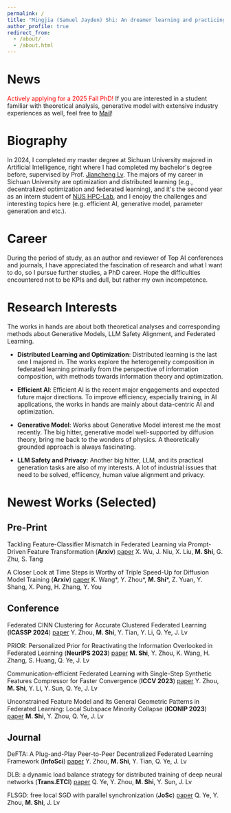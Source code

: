 ```yaml
---
permalink: /
title: "Mingjia (Samuel Jayden) Shi: An dreamer learning and practicing constantly."
author_profile: true
redirect_from: 
  - /about/
  - /about.html
---
```


News
======
<font color="red">Actively applying for a 2025 Fall PhD!</font> If you are interested in a student familiar with theoretical analysis, generative model with extensive industry experiences as well, feel free to [Mail](3101ihs@gmail.com)!

Biography
======
In 2024, I completed my master degree at Sichuan University majored in Artificial Intelligence, right where I had completed my bachelor's degree before, supervised by Prof. [Jiancheng Lv](https://center.dicalab.cn/). The majors of my career in Sichuan University are optimization and distributed learning (e.g., decentralized optimization and federated learning), and it's the second year as an intern student of [NUS HPC-Lab](https://ai.comp.nus.edu.sg/), and I enojoy the challenges and interesting topics here (e.g. efficient AI, generative model, parameter generation and etc.).

Career
======
During the period of study, as an author and reviewer of Top AI conferences and journals, I have appreciated the fascination of research and what I want to do, so I pursue further studies, a PhD career. Hope the difficulties encountered not to be KPIs and dull, but rather my own incompetence.

Research Interests
======
The works in hands are about both theoretical analyses and corresponding methods about Generative Models, LLM Safety Alignment, and Federated Learning.


- **Distributed Learning and Optimization**:
Distributed learning is the last one I majored in. The works explore the heterogeneity composition in federated learning primarily from the perspective of information composition, with methods towards information theory and optimization.

- **Efficient AI**:
Efficient AI is the recent major engagements and expected future major directions. To improve efficiency, especially training, in AI applications, the works in hands are mainly about data-centric AI and optimization.


- **Generative Model**:
Works about Generative Model interest me the most recently. The big hitter, generative model well-supported by diffusion theory, bring me back to the wonders of physics. A theoretically grounded approach is always fascinating.

- **LLM Safety and Privacy**:
Another big hitter, LLM, and its practical generation tasks are also of my interests. A lot of industrial issues that need to be solved, effiicency, human value alignment and privacy.

Newest Works (Selected)
======

Pre-Print 
------
Tackling Feature-Classifier Mismatch in Federated Learning via Prompt-Driven Feature Transformation (**Arxiv**) 
[paper](https://arxiv.org/abs/2407.16139)
X. Wu, J. Niu, X. Liu, **M. Shi**, G. Zhu, S. Tang

A Closer Look at Time Steps is Worthy of Triple Speed-Up for Diffusion Model Training (**Arxiv**)
[paper](https://arxiv.org/abs/2405.17403)
K. Wang*, Y. Zhou*, **M. Shi***, Z. Yuan, Y. Shang, X. Peng, H. Zhang, Y. You

Conference
------
Federated CINN Clustering for Accurate Clustered Federated Learning (**ICASSP 2024**)
[paper](https://ieeexplore.ieee.org/abstract/document/10447282/)
Y. Zhou, **M. Shi**, Y. Tian, Y. Li, Q. Ye, J. Lv

PRIOR: Personalized Prior for Reactivating the Information Overlooked in Federated Learning (**NeurIPS 2023**)
[paper](https://proceedings.neurips.cc/paper_files/paper/2023/hash/5a3674849d6d6d23ac088b9a2552f323-Abstract-Conference.html)
**M. Shi**, Y. Zhou, K. Wang, H. Zhang, S. Huang, Q. Ye, J. Lv

Communication-efficient Federated Learning with Single-Step Synthetic Features Compressor for Faster Convergence (**ICCV 2023**)
[paper](https://openaccess.thecvf.com/content/ICCV2023/html/Zhou_Communication-efficient_Federated_Learning_with_Single-Step_Synthetic_Features_Compressor_for_Faster_ICCV_2023_paper.html)
Y. Zhou, **M. Shi**, Y. Li, Y. Sun, Q. Ye, J. Lv

Unconstrained Feature Model and Its General Geometric Patterns in Federated Learning: Local Subspace Minority Collapse (**ICONIP 2023**)
[paper](https://link.springer.com/chapter/10.1007/978-981-99-8132-8_34)
**M. Shi**, Y. Zhou, Q. Ye, J. Lv

Journal
------
DeFTA: A Plug-and-Play Peer-to-Peer Decentralized Federated Learning Framework (**InfoSci**)
[paper](https://www.sciencedirect.com/science/article/pii/S002002552400495X)
Y. Zhou, **M. Shi**, Y. Tian, Q. Ye, J. Lv

DLB: a dynamic load balance strategy for distributed training of deep neural networks (**Trans.ETCI**)
[paper](https://ieeexplore.ieee.org/abstract/document/9960865/)
Q. Ye, Y. Zhou, **M. Shi**, Y. Sun, J. Lv

FLSGD: free local SGD with parallel synchronization (**JoSc**)
[paper](https://link.springer.com/article/10.1007/s11227-021-04267-5)
Q. Ye, Y. Zhou, **M. Shi**, J. Lv